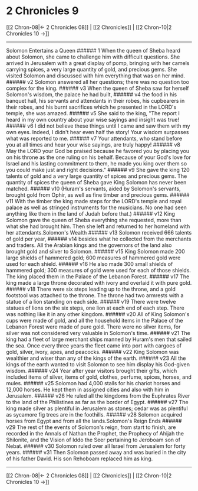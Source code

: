 # 2 Chronicles 9

[[2 Chron-08|← 2 Chronicles 08]] | [[2 Chronicles]] | [[2 Chron-10|2 Chronicles 10 →]]
***

Solomon Entertains a Queen ###### 1 When the queen of Sheba heard about Solomon, she came to challenge him with difficult questions. She arrived in Jerusalem with a great display of pomp, bringing with her camels carrying spices, a very large quantity of gold, and precious gems. She visited Solomon and discussed with him everything that was on her mind. ###### v2 Solomon answered all her questions; there was no question too complex for the king. ###### v3 When the queen of Sheba saw for herself Solomon's wisdom, the palace he had built, ###### v4 the food in his banquet hall, his servants and attendants in their robes, his cupbearers in their robes, and his burnt sacrifices which he presented in the LORD's temple, she was amazed. ###### v5 She said to the king, "The report I heard in my own country about your wise sayings and insight was true! ###### v6 I did not believe these things until I came and saw them with my own eyes. Indeed, I didn't hear even half the story! Your wisdom surpasses what was reported to me. ###### v7 Your attendants, who stand before you at all times and hear your wise sayings, are truly happy! ###### v8 May the LORD your God be praised because he favored you by placing you on his throne as the one ruling on his behalf. Because of your God's love for Israel and his lasting commitment to them, he made you king over them so you could make just and right decisions." ###### v9 She gave the king 120 talents of gold and a very large quantity of spices and precious gems. The quantity of spices the queen of Sheba gave King Solomon has never been matched. ###### v10 (Huram's servants, aided by Solomon's servants, brought gold from Ophir, as well as fine timber and precious gems. ###### v11 With the timber the king made steps for the LORD's temple and royal palace as well as stringed instruments for the musicians. No one had seen anything like them in the land of Judah before that.) ###### v12 King Solomon gave the queen of Sheba everything she requested, more than what she had brought him. Then she left and returned to her homeland with her attendants.Solomon's Wealth ###### v13 Solomon received 666 talents of gold per year, ###### v14 besides what he collected from the merchants and traders. All the Arabian kings and the governors of the land also brought gold and silver to Solomon. ###### v15 King Solomon made 200 large shields of hammered gold; 600 measures of hammered gold were used for each shield. ###### v16 He also made 300 small shields of hammered gold; 300 measures of gold were used for each of those shields. The king placed them in the Palace of the Lebanon Forest. ###### v17 The king made a large throne decorated with ivory and overlaid it with pure gold. ###### v18 There were six steps leading up to the throne, and a gold footstool was attached to the throne. The throne had two armrests with a statue of a lion standing on each side. ###### v19 There were twelve statues of lions on the six steps, one lion at each end of each step. There was nothing like it in any other kingdom. ###### v20 All of King Solomon's cups were made of gold, and all the household items in the Palace of the Lebanon Forest were made of pure gold. There were no silver items, for silver was not considered very valuable in Solomon's time. ###### v21 The king had a fleet of large merchant ships manned by Huram's men that sailed the sea. Once every three years the fleet came into port with cargoes of gold, silver, ivory, apes, and peacocks. ###### v22 King Solomon was wealthier and wiser than any of the kings of the earth. ###### v23 All the kings of the earth wanted to visit Solomon to see him display his God-given wisdom. ###### v24 Year after year visitors brought their gifts, which included items of silver, items of gold, clothes, perfume, spices, horses, and mules. ###### v25 Solomon had 4,000 stalls for his chariot horses and 12,000 horses. He kept them in assigned cities and also with him in Jerusalem. ###### v26 He ruled all the kingdoms from the Euphrates River to the land of the Philistines as far as the border of Egypt. ###### v27 The king made silver as plentiful in Jerusalem as stones; cedar was as plentiful as sycamore fig trees are in the foothills. ###### v28 Solomon acquired horses from Egypt and from all the lands.Solomon's Reign Ends ###### v29 The rest of the events of Solomon's reign, from start to finish, are recorded in the Annals of Nathan the Prophet, the Prophecy of Ahijah the Shilonite, and the Vision of Iddo the Seer pertaining to Jeroboam son of Nebat. ###### v30 Solomon ruled over all Israel from Jerusalem for forty years. ###### v31 Then Solomon passed away and was buried in the city of his father David. His son Rehoboam replaced him as king.

***
[[2 Chron-08|← 2 Chronicles 08]] | [[2 Chronicles]] | [[2 Chron-10|2 Chronicles 10 →]]
